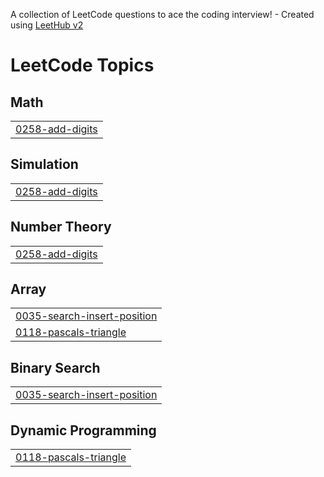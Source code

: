 A collection of LeetCode questions to ace the coding interview! - Created using [LeetHub v2](https://github.com/arunbhardwaj/LeetHub-2.0)
<!---LeetCode Topics Start-->
# LeetCode Topics
## Math
|  |
| ------- |
| [0258-add-digits](https://github.com/Vaishnavimaury2222/leet/tree/master/0258-add-digits) |
## Simulation
|  |
| ------- |
| [0258-add-digits](https://github.com/Vaishnavimaury2222/leet/tree/master/0258-add-digits) |
## Number Theory
|  |
| ------- |
| [0258-add-digits](https://github.com/Vaishnavimaury2222/leet/tree/master/0258-add-digits) |
## Array
|  |
| ------- |
| [0035-search-insert-position](https://github.com/Vaishnavimaury2222/leet/tree/master/0035-search-insert-position) |
| [0118-pascals-triangle](https://github.com/Vaishnavimaury2222/leet/tree/master/0118-pascals-triangle) |
## Binary Search
|  |
| ------- |
| [0035-search-insert-position](https://github.com/Vaishnavimaury2222/leet/tree/master/0035-search-insert-position) |
## Dynamic Programming
|  |
| ------- |
| [0118-pascals-triangle](https://github.com/Vaishnavimaury2222/leet/tree/master/0118-pascals-triangle) |
<!---LeetCode Topics End-->